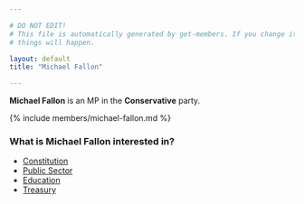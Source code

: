 ```yaml
---

# DO NOT EDIT!
# This file is automatically generated by get-members. If you change it, bad
# things will happen.

layout: default
title: "Michael Fallon"

---
```


**Michael Fallon** is an MP in the **Conservative** party.

{% include members/michael-fallon.md %}

### What is Michael Fallon interested in?


* [Constitution](/interests/constitution.html)
* [Public Sector](/interests/public-sector.html)
* [Education](/interests/education.html)
* [Treasury](/interests/treasury.html)
